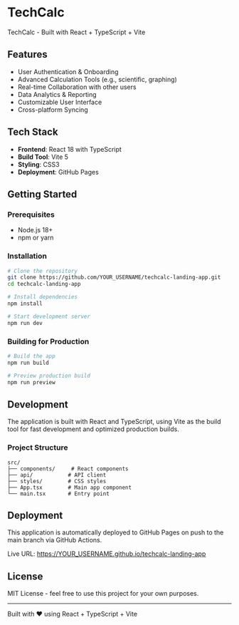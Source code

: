 # TechCalc

TechCalc - Built with React + TypeScript + Vite

## Features

- User Authentication & Onboarding
- Advanced Calculation Tools (e.g., scientific, graphing)
- Real-time Collaboration with other users
- Data Analytics & Reporting
- Customizable User Interface
- Cross-platform Syncing

## Tech Stack

- **Frontend**: React 18 with TypeScript
- **Build Tool**: Vite 5
- **Styling**: CSS3
- **Deployment**: GitHub Pages

## Getting Started

### Prerequisites

- Node.js 18+ 
- npm or yarn

### Installation

```bash
# Clone the repository
git clone https://github.com/YOUR_USERNAME/techcalc-landing-app.git
cd techcalc-landing-app

# Install dependencies
npm install

# Start development server
npm run dev
```

### Building for Production

```bash
# Build the app
npm run build

# Preview production build
npm run preview
```

## Development

The application is built with React and TypeScript, using Vite as the build tool for fast development and optimized production builds.

### Project Structure

```
src/
├── components/     # React components
├── api/           # API client
├── styles/        # CSS styles
├── App.tsx        # Main app component
└── main.tsx       # Entry point
```

## Deployment

This application is automatically deployed to GitHub Pages on push to the main branch via GitHub Actions.

Live URL: https://YOUR_USERNAME.github.io/techcalc-landing-app

## License

MIT License - feel free to use this project for your own purposes.

---

Built with ❤️ using React + TypeScript + Vite